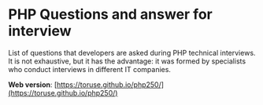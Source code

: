 # PHP Questions and answer for interview

List of questions that developers are asked during PHP technical interviews. It is not exhaustive, but it has the 
advantage: it was formed by specialists who conduct interviews in different IT companies.

**Web version**: [https://toruse.github.io/php250/](https://toruse.github.io/php250/)